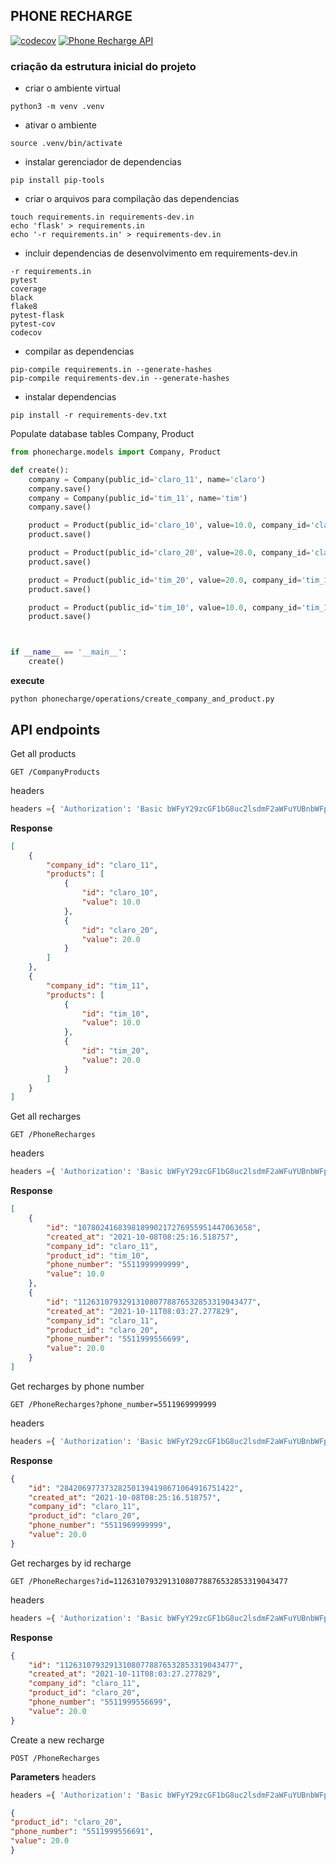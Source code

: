 ## PHONE RECHARGE

[![codecov](https://codecov.io/gh/marcospsviana/PhoneRecharge/branch/main/graph/badge.svg?token=ptQEaccEnM)](https://codecov.io/gh/marcospsviana/PhoneRecharge)
[![Phone Recharge API](https://github.com/marcospsviana/PhoneRecharge/actions/workflows/phonecharge-app.yml/badge.svg)](https://github.com/marcospsviana/PhoneRecharge/actions/workflows/phonecharge-app.yml)


### **criação da estrutura inicial do projeto**

- criar o ambiente virtual

```
python3 -m venv .venv

```

- ativar o ambiente

```
source .venv/bin/activate
```

- instalar gerenciador de dependencias

```
pip install pip-tools
```

- criar o arquivos para compilação das dependencias

```
touch requirements.in requirements-dev.in
echo 'flask' > requirements.in
echo '-r requirements.in' > requirements-dev.in
```

- incluir dependencias de desenvolvimento em requirements-dev.in

```
-r requirements.in
pytest
coverage
black
flake8
pytest-flask
pytest-cov
codecov

```


- compilar as dependencias

```
pip-compile requirements.in --generate-hashes
pip-compile requirements-dev.in --generate-hashes
```

- instalar dependencias

```
pip install -r requirements-dev.txt
```

Populate database tables Company, Product 
~~~python
from phonecharge.models import Company, Product

def create():
    company = Company(public_id='claro_11', name='claro')
    company.save()
    company = Company(public_id='tim_11', name='tim')
    company.save()

    product = Product(public_id='claro_10', value=10.0, company_id='claro_11')
    product.save()

    product = Product(public_id='claro_20', value=20.0, company_id='claro_11')
    product.save()

    product = Product(public_id='tim_20', value=20.0, company_id='tim_11')
    product.save()

    product = Product(public_id='tim_10', value=10.0, company_id='tim_11')
    product.save()



if __name__ == '__main__':
    create()
~~~
**execute**
```
python phonecharge/operations/create_company_and_product.py
```

## API endpoints

Get all products

```
GET /CompanyProducts
```
headers 
~~~python
headers ={ 'Authorization': 'Basic bWFyY29zcGF1bG8uc2lsdmF2aWFuYUBnbWFpbC5jb206bGF5bGFlYmVs' }
~~~
**Response**
~~~json
[
    {
        "company_id": "claro_11",
        "products": [
            {
                "id": "claro_10",
                "value": 10.0
            },
            {
                "id": "claro_20",
                "value": 20.0
            }
        ]
    },
    {
        "company_id": "tim_11",
        "products": [
            {
                "id": "tim_10",
                "value": 10.0
            },
            {
                "id": "tim_20",
                "value": 20.0
            }
        ]
    }
]
~~~



Get all recharges

```
GET /PhoneRecharges

```
headers 
~~~python
headers ={ 'Authorization': 'Basic bWFyY29zcGF1bG8uc2lsdmF2aWFuYUBnbWFpbC5jb206bGF5bGFlYmVs' }
~~~
**Response**

~~~json
[
    {
        "id": "107802416839818990217276955951447063658",
        "created_at": "2021-10-08T08:25:16.518757",
        "company_id": "claro_11",
        "product_id": "tim_10",
        "phone_number": "5511999999999",
        "value": 10.0
    },
    {
        "id": "112631079329131080778876532853319043477",
        "created_at": "2021-10-11T08:03:27.277829",
        "company_id": "claro_11",
        "product_id": "claro_20",
        "phone_number": "5511999556699",
        "value": 20.0
    }
]

~~~

Get recharges by phone number
```
GET /PhoneRecharges?phone_number=5511969999999
```
headers 
~~~python
headers ={ 'Authorization': 'Basic bWFyY29zcGF1bG8uc2lsdmF2aWFuYUBnbWFpbC5jb206bGF5bGFlYmVs' }
~~~
**Response**

~~~json
{
    "id": "284206977373282501394198671064916751422",
    "created_at": "2021-10-08T08:25:16.518757",
    "company_id": "claro_11",
    "product_id": "claro_20",
    "phone_number": "5511969999999",
    "value": 20.0
}
~~~

Get recharges by id recharge
```
GET /PhoneRecharges?id=112631079329131080778876532853319043477
```
headers 
~~~python
headers ={ 'Authorization': 'Basic bWFyY29zcGF1bG8uc2lsdmF2aWFuYUBnbWFpbC5jb206bGF5bGFlYmVs' }
~~~
**Response**
~~~json
{
    "id": "112631079329131080778876532853319043477",
    "created_at": "2021-10-11T08:03:27.277829",
    "company_id": "claro_11",
    "product_id": "claro_20",
    "phone_number": "5511999556699",
    "value": 20.0
}
~~~



Create a new recharge

```
POST /PhoneRecharges
```

**Parameters**
headers 
~~~python
headers ={ 'Authorization': 'Basic bWFyY29zcGF1bG8uc2lsdmF2aWFuYUBnbWFpbC5jb206bGF5bGFlYmVs' }
~~~

~~~json
{
"product_id": "claro_20",
"phone_number": "5511999556691",
"value": 20.0
}
~~~
